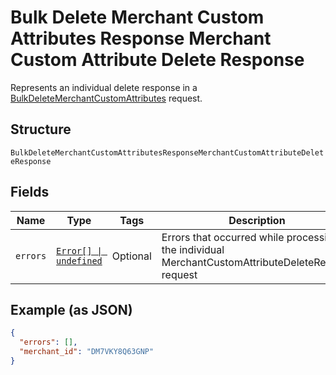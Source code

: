 <!-- Optimized: 2025-10-06 -->
<!-- RPM: 1.6.2.1.1.6.2.1_bulk-delete-merchant-custom-attributes-response-merchant-custom-attribute-delete-response_20251006 -->
<!-- Session: E2E RPM DNA Application -->
<!-- AOM: RND (Reggie & Dro) -->
<!-- COI: TECHNOLOGY -->
<!-- RPM: HIGH -->
<!-- ACTION: BUILD -->

# Bulk Delete Merchant Custom Attributes Response Merchant Custom Attribute Delete Response

Represents an individual delete response in a [BulkDeleteMerchantCustomAttributes](../../doc/api/merchant-custom-attributes.md#bulk-delete-merchant-custom-attributes)
request.

## Structure

`BulkDeleteMerchantCustomAttributesResponseMerchantCustomAttributeDeleteResponse`

## Fields

| Name | Type | Tags | Description |
|  --- | --- | --- | --- |
| `errors` | [`Error[] \| undefined`](../../doc/models/error.md) | Optional | Errors that occurred while processing the individual MerchantCustomAttributeDeleteRequest request |

## Example (as JSON)

```json
{
  "errors": [],
  "merchant_id": "DM7VKY8Q63GNP"
}
```
